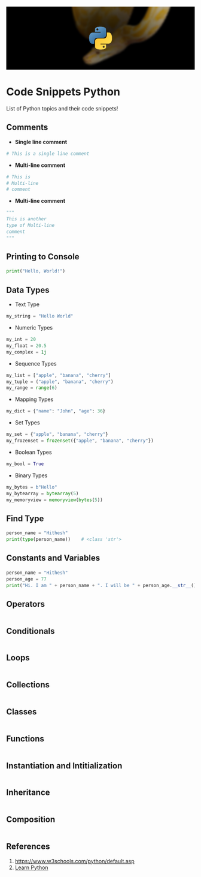 ![alt text](https://github.com/Singularity-Coder/Code-Snippets-Python/blob/main/assets/banner_python.png)
# Code Snippets Python
List of Python topics and their code snippets!


## Comments
* **Single line comment**
```Python
# This is a single line comment
```
* **Multi-line comment**
```Python
# This is 
# Multi-line
# comment
```
* **Multi-line comment**
```Python
"""
This is another
type of Multi-line
comment
"""
```


## Printing to Console
```Python
print("Hello, World!")
```


## Data Types
* Text Type
```Python
my_string = "Hello World"
```
* Numeric Types
```Python
my_int = 20
my_float = 20.5
my_complex = 1j
```
* Sequence Types
```Python
my_list = ["apple", "banana", "cherry"]
my_tuple = ("apple", "banana", "cherry")
my_range = range(6)
```
* Mapping Types
```Python
my_dict = {"name": "John", "age": 36}
```
* Set Types
```Python
my_set = {"apple", "banana", "cherry"}
my_frozenset = frozenset({"apple", "banana", "cherry"})
```
* Boolean Types
```Python
my_bool = True
```
* Binary Types
```Python
my_bytes = b"Hello"
my_bytearray = bytearray(5)
my_memoryview = memoryview(bytes(5))
```


## Find Type
```Python
person_name = "Hithesh"
print(type(person_name))	# <class 'str'>
```


## Constants and Variables
```Python
person_name = "Hithesh"
person_age = 77
print("Hi. I am " + person_name + ". I will be " + person_age.__str__() + " next year!")
```


## Operators
```Python

```


## Conditionals
```Python

```


## Loops
```Python

```


## Collections
```Python

```


## Classes
```Python

```


## Functions
```Python

```


## Instantiation and Intitialization
```Python

```


## Inheritance 
```Python

```


## Composition
```Python

```


## References
1. https://www.w3schools.com/python/default.asp
2. [Learn Python](https://www.youtube.com/watch?v=rfscVS0vtbw)